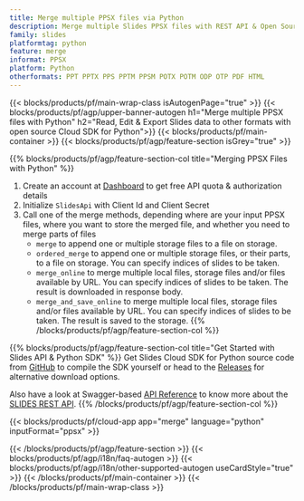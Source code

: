 ```yaml
---
title: Merge multiple PPSX files via Python
description: Merge multiple Slides PPSX files with REST API & Open Source Python SDK
family: slides
platformtag: python
feature: merge
informat: PPSX
platform: Python
otherformats: PPT PPTX PPS PPTM PPSM POTX POTM ODP OTP PDF HTML
---
```


{{< blocks/products/pf/main-wrap-class isAutogenPage="true" >}}
{{< blocks/products/pf/agp/upper-banner-autogen h1="Merge multiple PPSX files with Python" h2="Read, Edit & Export Slides data to other formats with open source Cloud SDK for Python">}}
{{< blocks/products/pf/main-container >}}
{{< blocks/products/pf/agp/feature-section isGrey="true" >}}

{{% blocks/products/pf/agp/feature-section-col title="Merging PPSX Files with Python" %}}
1. Create an account at <a href="https://dashboard.aspose.cloud/">Dashboard</a> to get free API quota & authorization details
1. Initialize ```SlidesApi``` with Client Id and Client Secret
1. Call one of the merge methods, depending where are your input PPSX files, where you want to store the merged file, and whether you need to merge parts of files
    - ```merge``` to append one or multiple storage files to a file on storage.
    - ```ordered_merge``` to append one or multiple storage files, or their parts, to a file on storage. You can specify indices of slides to be taken.
    - ```merge_online``` to merge multiple local files, storage files and/or files available by URL. You can specify indices of slides to be taken. The result is downloaded in response body.
    - ```merge_and_save_online``` to merge multiple local files, storage files and/or files available by URL. You can specify indices of slides to be taken. The result is saved to the storage.
{{% /blocks/products/pf/agp/feature-section-col %}}

{{% blocks/products/pf/agp/feature-section-col title="Get Started with Slides API & Python SDK" %}}
Get Slides Cloud SDK for Python source code from [GitHub](https://github.com/aspose-slides-cloud/aspose-slides-cloud-python) to compile the SDK yourself or head to the [Releases](https://releases.aspose.cloud/) for alternative download options.

Also have a look at Swagger-based [API Reference](https://apireference.aspose.cloud/slides/) to know more about the [SLIDES REST API](https://products.aspose.cloud/slides/curl/).
{{% /blocks/products/pf/agp/feature-section-col %}}

{{< blocks/products/pf/cloud-app app="merge" language="python" inputFormat="ppsx" >}}

{{< /blocks/products/pf/agp/feature-section >}}
{{< blocks/products/pf/agp/i18n/faq-autogen >}}
{{< blocks/products/pf/agp/i18n/other-supported-autogen useCardStyle="true" >}}
{{< /blocks/products/pf/main-container >}}
{{< /blocks/products/pf/main-wrap-class >}}
